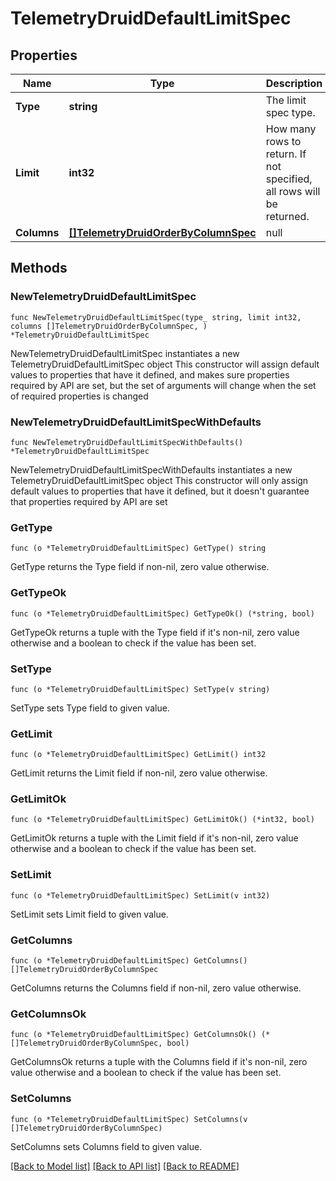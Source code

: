 # TelemetryDruidDefaultLimitSpec

## Properties

Name | Type | Description | Notes
------------ | ------------- | ------------- | -------------
**Type** | **string** | The limit spec type. | 
**Limit** | **int32** | How many rows to return. If not specified, all rows will be returned. | 
**Columns** | [**[]TelemetryDruidOrderByColumnSpec**](telemetry.DruidOrderByColumnSpec.md) | null | 

## Methods

### NewTelemetryDruidDefaultLimitSpec

`func NewTelemetryDruidDefaultLimitSpec(type_ string, limit int32, columns []TelemetryDruidOrderByColumnSpec, ) *TelemetryDruidDefaultLimitSpec`

NewTelemetryDruidDefaultLimitSpec instantiates a new TelemetryDruidDefaultLimitSpec object
This constructor will assign default values to properties that have it defined,
and makes sure properties required by API are set, but the set of arguments
will change when the set of required properties is changed

### NewTelemetryDruidDefaultLimitSpecWithDefaults

`func NewTelemetryDruidDefaultLimitSpecWithDefaults() *TelemetryDruidDefaultLimitSpec`

NewTelemetryDruidDefaultLimitSpecWithDefaults instantiates a new TelemetryDruidDefaultLimitSpec object
This constructor will only assign default values to properties that have it defined,
but it doesn't guarantee that properties required by API are set

### GetType

`func (o *TelemetryDruidDefaultLimitSpec) GetType() string`

GetType returns the Type field if non-nil, zero value otherwise.

### GetTypeOk

`func (o *TelemetryDruidDefaultLimitSpec) GetTypeOk() (*string, bool)`

GetTypeOk returns a tuple with the Type field if it's non-nil, zero value otherwise
and a boolean to check if the value has been set.

### SetType

`func (o *TelemetryDruidDefaultLimitSpec) SetType(v string)`

SetType sets Type field to given value.


### GetLimit

`func (o *TelemetryDruidDefaultLimitSpec) GetLimit() int32`

GetLimit returns the Limit field if non-nil, zero value otherwise.

### GetLimitOk

`func (o *TelemetryDruidDefaultLimitSpec) GetLimitOk() (*int32, bool)`

GetLimitOk returns a tuple with the Limit field if it's non-nil, zero value otherwise
and a boolean to check if the value has been set.

### SetLimit

`func (o *TelemetryDruidDefaultLimitSpec) SetLimit(v int32)`

SetLimit sets Limit field to given value.


### GetColumns

`func (o *TelemetryDruidDefaultLimitSpec) GetColumns() []TelemetryDruidOrderByColumnSpec`

GetColumns returns the Columns field if non-nil, zero value otherwise.

### GetColumnsOk

`func (o *TelemetryDruidDefaultLimitSpec) GetColumnsOk() (*[]TelemetryDruidOrderByColumnSpec, bool)`

GetColumnsOk returns a tuple with the Columns field if it's non-nil, zero value otherwise
and a boolean to check if the value has been set.

### SetColumns

`func (o *TelemetryDruidDefaultLimitSpec) SetColumns(v []TelemetryDruidOrderByColumnSpec)`

SetColumns sets Columns field to given value.



[[Back to Model list]](../README.md#documentation-for-models) [[Back to API list]](../README.md#documentation-for-api-endpoints) [[Back to README]](../README.md)


